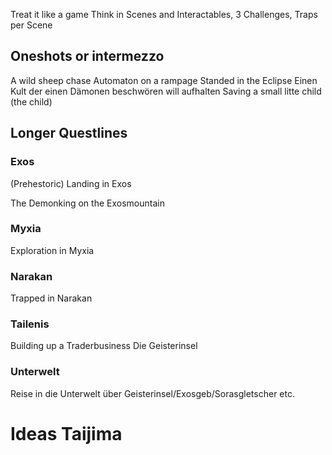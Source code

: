 Treat it like a game
Think in Scenes and Interactables, 3 Challenges, Traps per Scene
## Oneshots or intermezzo
A wild sheep chase
Automaton on a rampage
Standed in the Eclipse
Einen Kult der einen Dämonen beschwören will aufhalten
Saving a small litte child (the child)

## Longer Questlines 
### Exos
(Prehestoric) Landing in Exos

The Demonking on the Exosmountain


### Myxia
Exploration in Myxia

### Narakan
Trapped in Narakan

### Tailenis
Building up a Traderbusiness
Die Geisterinsel
### Unterwelt
Reise in die Unterwelt über Geisterinsel/Exosgeb/Sorasgletscher etc.
# Ideas Taijima